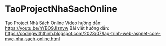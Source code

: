 # TaoProjectNhaSachOnline
Tạo Project Nhà Sách Online
Video hướng dẫn: https://youtu.be/hYBO9JIznvw
Bài viết hướng dẫn: https://codingwiththinh.blogspot.com/2023/07/lap-trinh-web-aspnet-core-mvc-nha-sach-online.html
